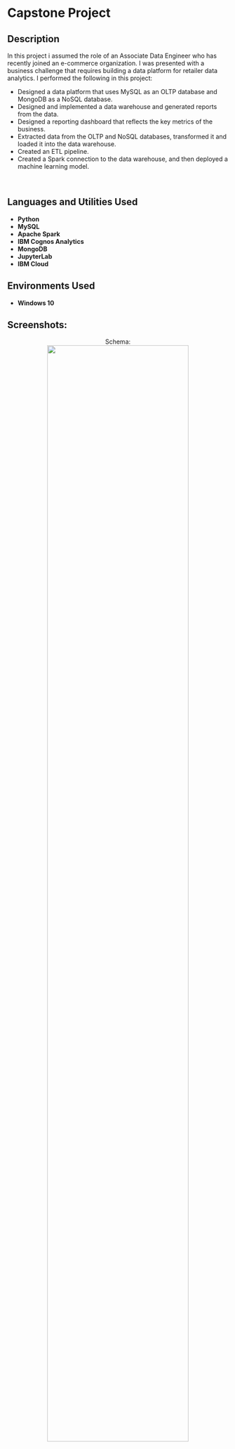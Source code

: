 <h1>Capstone Project</h1>

<h2>Description</h2>
In this project i assumed the role of an Associate Data Engineer who has recently joined an e-commerce organization. I was presented with a business challenge that requires building a data platform for retailer data analytics. I performed the following in this project:

- Designed a data platform that uses MySQL as an OLTP database and MongoDB as a NoSQL database.
- Designed and implemented a data warehouse and generated reports from the data.
- Designed a reporting dashboard that reflects the key metrics of the business.
- Extracted data from the OLTP and NoSQL databases, transformed it and loaded it into the data warehouse.
- Created an ETL pipeline.
- Created a Spark connection to the data warehouse, and then deployed a machine learning model. 
<br />


<h2>Languages and Utilities Used</h2>

- <b>Python</b> 
- <b>MySQL</b>
- <b>Apache Spark</b> 
- <b>IBM Cognos Analytics</b>
- <b>MongoDB</b>  
- <b>JupyterLab</b> 
- <b>IBM Cloud</b> 

<h2>Environments Used </h2>

- <b>Windows 10</b> 

<h2>Screenshots:</h2>

<p align="center">
Schema: <br/>
<img src="https://user-images.githubusercontent.com/29946319/216603054-590fd531-b4cd-4a0a-b7b8-a60aa5eb5239.png" height="80%" width="80%"/>
<br/>

<br/>
Data Warehouse Reporting:  <br/>
<img src="https://user-images.githubusercontent.com/29946319/216604442-56d63203-a038-442e-8f2b-bb22dc5c8db1.png" height="80%" width="80%"/>

<br/>
Dashboard Creation: <br/>
<img src="https://user-images.githubusercontent.com/29946319/216605281-7f5259a7-91e1-4ddf-ae6d-7c0aaeaa41e2.png" height="80%" width="80%"/>

 <br/>
Get Latest Records: <br/>
<img src="https://user-images.githubusercontent.com/29946319/216605969-cbdbdb34-c379-439a-bc90-6112dbaf4b56.png" height="80%" width="80%"/>

<br/>
Extract data: <br/>
<img src="https://user-images.githubusercontent.com/29946319/216606712-4da21a83-3e0a-4487-9ce5-b620c3bebc10.png" height="80%" width="80%"/>

 <br/>
Load model: <br/>
<img src="https://user-images.githubusercontent.com/29946319/216607388-8222e24a-686c-41db-ac6c-d8650058d8b7.png" height="80%" width="80%"/>








<!--
 ```diff
- text in red
+ text in green
! text in orange
# text in gray
@@ text in purple (and bold)@@
```
--!>

